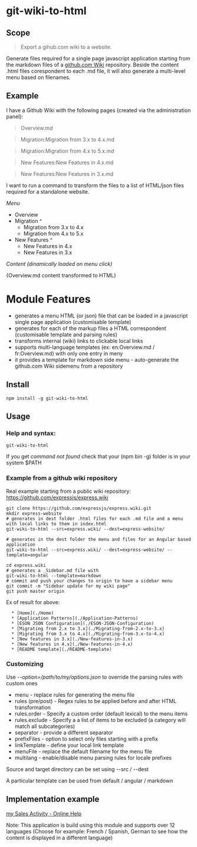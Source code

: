 # git-wiki-to-html

## Scope

> Export a gihub.com wiki to a website.

Generate files required for a single page javascript application starting from the markdown files of a [github.com Wiki](https://help.github.com/articles/about-github-wikis/) repository. Beside the content .html files corespondent to each .md file, it will also generate a multi-level menu based on filenames.

## Example

I have a Github Wiki with the following pages (created via the administration panel):

> Overview.md

> Migration:Migration from 3.x to 4.x.md

> Migration:Migration from 4.x to 5.x.md

> New Features:New Features in 4.x.md

> New Features:New Features in 3.x.md

I want to run a command to transform the files to a list of HTML/json files required for a standalone website.

_Menu_
* Overview
* Migration ^ 
    * Migration from 3.x to 4.x
    * Migration from 4.x to 5.x
* New Features ^
    * New Features in 4.x
    * New Features in 3.x

_Content (dinamically loaded on menu click)_

{Overview.md content transformed to HTML}

# Module Features

- generates a menu HTML (or json) file that can be loaded in a javascript single page application (customisable template) 
- generates for each of the markup files a HTML correspondent (customisable template and parsing rules)
- transforms internal (wiki) links to clickable local links
- supports multi-language templates (ex: en:Overview.md / fr:Overview.md) with only one entry in meny
- it provides a template for markdown side menu - auto-generate the github.com Wiki sidemenu from a repository

## Install

```
npm install -g git-wiki-to-html
```

## Usage
### Help and syntax:
```
git-wiki-to-html
```
If you get _command not found_ check that your (npm bin -g) folder is in your system $PATH

### Example from a github wiki repository
Real example starting from a public wiki repository: https://github.com/expressjs/express.wiki

```
git clone https://github.com/expressjs/express.wiki.git
mkdir express-website
# generates in dest folder .html files for each .md file and a menu with local links to them in index.html
git-wiki-to-html --src=express.wiki/ --dest=express-website/
```

```
# generates in the dest folder the menu and files for an Angular based application
git-wiki-to-html --src=express.wiki/ --dest=express-website/ --template=angular
```

```
cd express.wiki
# generates a _Sidebar.md file with
git-wiki-to-html --template=markdown
# commit and push your changes to origin to have a sidebar menu
git commit -m "Sidebar update for my wiki page"
git push master origin
```

Ex of result for above:
```
  * [Home](./Home)
  * [Application Patterns](./Application-Patterns)
  * [ESON JSON Configuration](./ESON-JSON-Configuration)
  * [Migrating from 2.x to 3.x](./Migrating-from-2.x-to-3.x)
  * [Migrating from 3.x to 4.x](./Migrating-from-3.x-to-4.x)
  * [New features in 3.x](./New-features-in-3.x)
  * [New features in 4.x](./New-features-in-4.x)
  * [README template](./README-template)
```

### Customizing 

Use _--option=/path/to/my/options.json_ to override the parsing rules with custom ones

* menu - replace rules for generating the menu file
* rules (pre/post) - Regex rules to be applied before and after HTML transformation
* rules.order - Specify a custom order (default lexical) to the menu items
* rules.exclude - Specify a a list of items to be excluded (a category will match all subcategories)
* separator - provide a different separator
* prefixFiles - option to select only files starting with a prefix
* linkTemplate - define your local link template
* menuFile - replace the default filename for the menu file
* multilang - enable/disable menu parsing rules for locale prefixes

Source and target directory can be set using --src / --dest

A particular template can be used from default / angular / markdown

## Implementation example

[my Sales Activity - Online Help](https://mysa.ibm.com/help/#/)

Note: This application is build using this module and supports over 12 languages (Choose for example: French / Spanish, German to see how the content is displayed in a different language)

